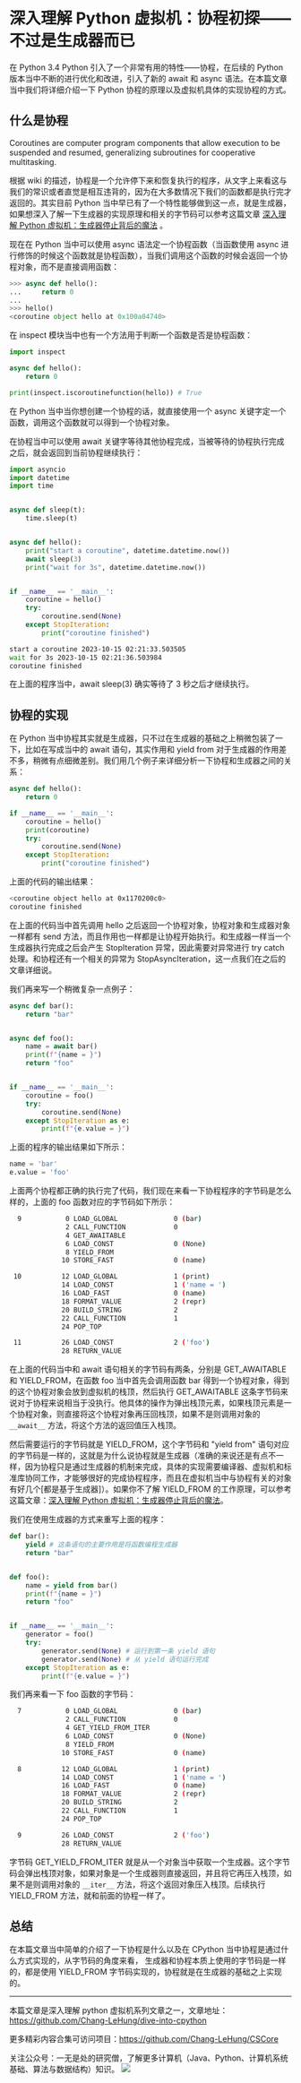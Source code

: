 # 深入理解 Python 虚拟机：协程初探——不过是生成器而已

在 Python 3.4 Python 引入了一个非常有用的特性——协程，在后续的 Python 版本当中不断的进行优化和改进，引入了新的 await 和 async 语法。在本篇文章当中我们将详细介绍一下 Python 协程的原理以及虚拟机具体的实现协程的方式。

## 什么是协程

Coroutines are computer program components that allow execution to be suspended and resumed, generalizing subroutines for cooperative multitasking. 

根据 wiki 的描述，协程是一个允许停下来和恢复执行的程序，从文字上来看这与我们的常识或者直觉是相互违背的，因为在大多数情况下我们的函数都是执行完才返回的。其实目前 Python 当中早已有了一个特性能够做到这一点，就是生成器，如果想深入了解一下生成器的实现原理和相关的字节码可以参考这篇文章 [深入理解 Python 虚拟机：生成器停止背后的魔法](https://github.com/Chang-LeHung/dive-into-cpython/blob/master/pvm/10generator.md) 。

现在在 Python 当中可以使用 async 语法定一个协程函数（当函数使用 async 进行修饰的时候这个函数就是协程函数），当我们调用这个函数的时候会返回一个协程对象，而不是直接调用函数：

```python
>>> async def hello():
...     return 0
... 
>>> hello()
<coroutine object hello at 0x100a04740>
```

在 inspect 模块当中也有一个方法用于判断一个函数是否是协程函数：

```python
import inspect

async def hello():
	return 0

print(inspect.iscoroutinefunction(hello)) # True
```

在 Python 当中当你想创建一个协程的话，就直接使用一个 async 关键字定一个函数，调用这个函数就可以得到一个协程对象。

在协程当中可以使用 await 关键字等待其他协程完成，当被等待的协程执行完成之后，就会返回到当前协程继续执行：

```python 
import asyncio
import datetime
import time


async def sleep(t):
	time.sleep(t)


async def hello():
	print("start a coroutine", datetime.datetime.now())
	await sleep(3)
	print("wait for 3s", datetime.datetime.now())


if __name__ == '__main__':
	coroutine = hello()
	try:
		coroutine.send(None)
	except StopIteration:
		print("coroutine finished")
```

```bash
start a coroutine 2023-10-15 02:21:33.503505
wait for 3s 2023-10-15 02:21:36.503984
coroutine finished
```

在上面的程序当中，await sleep(3) 确实等待了 3 秒之后才继续执行。

## 协程的实现

在 Python 当中协程其实就是生成器，只不过在生成器的基础之上稍微包装了一下，比如在写成当中的 await 语句，其实作用和 yield from 对于生成器的作用差不多，稍微有点细微差别。我们用几个例子来详细分析一下协程和生成器之间的关系：

```python
async def hello():
	return 0

if __name__ == '__main__':
	coroutine = hello()
	print(coroutine)
	try:
		coroutine.send(None)
	except StopIteration:
		print("coroutine finished")
```

上面的代码的输出结果：

```bash
<coroutine object hello at 0x1170200c0>
coroutine finished
```

在上面的代码当中首先调用 hello 之后返回一个协程对象，协程对象和生成器对象一样都有 send 方法，而且作用也一样都是让协程开始执行。和生成器一样当一个生成器执行完成之后会产生 StopIteration 异常，因此需要对异常进行 try catch 处理。和协程还有一个相关的异常为 StopAsyncIteration，这一点我们在之后的文章详细说。

我们再来写一个稍微复杂一点例子：

```python
async def bar():
	return "bar"


async def foo():
	name = await bar()
	print(f"{name = }")
	return "foo"


if __name__ == '__main__':
	coroutine = foo()
	try:
		coroutine.send(None)
	except StopIteration as e:
		print(f"{e.value = }")
```

上面的程序的输出结果如下所示：

```python
name = 'bar'
e.value = 'foo'
```

上面两个协程都正确的执行完了代码，我们现在来看一下协程程序的字节码是怎么样的，上面的 foo 函数对应的字节码如下所示：

```bash
  9           0 LOAD_GLOBAL              0 (bar)
              2 CALL_FUNCTION            0
              4 GET_AWAITABLE
              6 LOAD_CONST               0 (None)
              8 YIELD_FROM
             10 STORE_FAST               0 (name)

 10          12 LOAD_GLOBAL              1 (print)
             14 LOAD_CONST               1 ('name = ')
             16 LOAD_FAST                0 (name)
             18 FORMAT_VALUE             2 (repr)
             20 BUILD_STRING             2
             22 CALL_FUNCTION            1
             24 POP_TOP

 11          26 LOAD_CONST               2 ('foo')
             28 RETURN_VALUE
```

在上面的代码当中和 await 语句相关的字节码有两条，分别是 GET_AWAITABLE 和 YIELD_FROM，在函数 foo 当中首先会调用函数 bar 得到一个协程对象，得到的这个协程对象会放到虚拟机的栈顶，然后执行 GET_AWAITABLE 这条字节码来说对于协程来说相当于没执行。他具体的操作为弹出栈顶元素，如果栈顶元素是一个协程对象，则直接将这个协程对象再压回栈顶，如果不是则调用对象的 `__await__` 方法，将这个方法的返回值压入栈顶。

然后需要运行的字节码就是 YIELD_FROM，这个字节码和 "yield from" 语句对应的字节码是一样的，这就是为什么说协程就是生成器（准确的来说还是有点不一样，因为协程只是通过生成器的机制来完成，具体的实现需要编译器、虚拟机和标准库协同工作，才能够很好的完成协程程序，而且在虚拟机当中与协程有关的对象有好几个[都是基于生成器]）。如果你不了解 YIELD_FROM 的工作原理，可以参考这篇文章：[深入理解 Python 虚拟机：生成器停止背后的魔法](https://github.com/Chang-LeHung/dive-into-cpython/blob/master/pvm/10generator.md)。

我们在使用生成器的方式来重写上面的程序：

```python
def bar():
	yield # 这条语句的主要作用是将函数编程生成器
	return "bar"


def foo():
	name = yield from bar()
	print(f"{name = }")
	return "foo"


if __name__ == '__main__':
	generator = foo()
	try:
		generator.send(None) # 运行到第一条 yield 语句
		generator.send(None) # 从 yield 语句运行完成
	except StopIteration as e:
		print(f"{e.value = }")
```

我们再来看一下 foo 函数的字节码：

```bash
  7           0 LOAD_GLOBAL              0 (bar)
              2 CALL_FUNCTION            0
              4 GET_YIELD_FROM_ITER
              6 LOAD_CONST               0 (None)
              8 YIELD_FROM
             10 STORE_FAST               0 (name)

  8          12 LOAD_GLOBAL              1 (print)
             14 LOAD_CONST               1 ('name = ')
             16 LOAD_FAST                0 (name)
             18 FORMAT_VALUE             2 (repr)
             20 BUILD_STRING             2
             22 CALL_FUNCTION            1
             24 POP_TOP

  9          26 LOAD_CONST               2 ('foo')
             28 RETURN_VALUE
```

字节码 GET_YIELD_FROM_ITER 就是从一个对象当中获取一个生成器。这个字节码会弹出栈顶对象，如果对象是一个生成器则直接返回，并且将它再压入栈顶，如果不是则调用对象的 `__iter__` 方法，将这个返回对象压入栈顶。后续执行 YIELD_FROM 方法，就和前面的协程一样了。

## 总结

在本篇文章当中简单的介绍了一下协程是什么以及在 CPython 当中协程是通过什么方式实现的，从字节码的角度来看， 生成器和协程本质上使用的字节码是一样的，都是使用 YIELD_FROM 字节码实现的，协程就是在生成器的基础之上实现的。

---

本篇文章是深入理解 python 虚拟机系列文章之一，文章地址：https://github.com/Chang-LeHung/dive-into-cpython

更多精彩内容合集可访问项目：<https://github.com/Chang-LeHung/CSCore>

关注公众号：一无是处的研究僧，了解更多计算机（Java、Python、计算机系统基础、算法与数据结构）知识。
![](../qrcode2.jpg)
